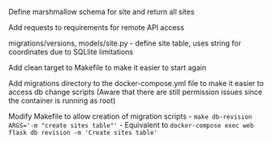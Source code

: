 
Define marshmallow schema for site and return all sites

Add requests to requirements for remote API access

migrations/versions, models/site.py - define site table, uses string for coordinates due to SQLlite limitations

Add clean target to Makefile to make it easier to start again

Add migrations directory to the docker-compose.yml file to make it easier to access db change scripts (Aware that there are still permission issues since the container is running as root)
 
Modify Makefile to allow creation of migration scripts
    - ```make db-revision ARGS='-m "create sites table"'```
    - Equivalent to ```docker-compose exec web flask db revision -m 'Create sites table'```



